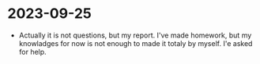 # 2023-09-25
- Actually it is not questions, but my report. I've made homework, but my knowladges for now is not enough to made it totaly by myself. I'e asked for help.
